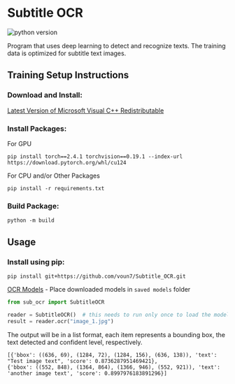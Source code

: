 # Subtitle OCR

![python version](https://img.shields.io/badge/Python-3.12-blue)

Program that uses deep learning to detect and recognize texts.
The training data is optimized for subtitle text images.

## Training Setup Instructions

### Download and Install:

[Latest Version of Microsoft Visual C++ Redistributable](https://learn.microsoft.com/en-US/cpp/windows/latest-supported-vc-redist)

### Install Packages:

For GPU

```
pip install torch==2.4.1 torchvision==0.19.1 --index-url https://download.pytorch.org/whl/cu124
```

For CPU and/or Other Packages

```commandline
pip install -r requirements.txt
```

### Build Package:

```commandline
python -m build
```

## Usage

### Install using pip:

```
pip install git+https://github.com/voun7/Subtitle_OCR.git
```

[OCR Models](https://1drv.ms/f/s!AjcgvUnda0Imi_UAUiJ__YWl6D8lZA) - Place downloaded models in `saved models` folder

``` python
from sub_ocr import SubtitleOCR

reader = SubtitleOCR()  # this needs to run only once to load the models into memory
result = reader.ocr("image_1.jpg")
```

The output will be in a list format, each item represents a bounding box, the text detected and confident level,
respectively.

```
[{'bbox': ((636, 69), (1284, 72), (1284, 156), (636, 138)), 'text': "Test image text", 'score': 0.8736287951469421},
{'bbox': ((552, 848), (1364, 864), (1366, 946), (552, 921)), 'text': 'another image text', 'score': 0.8997976183891296}]
```
